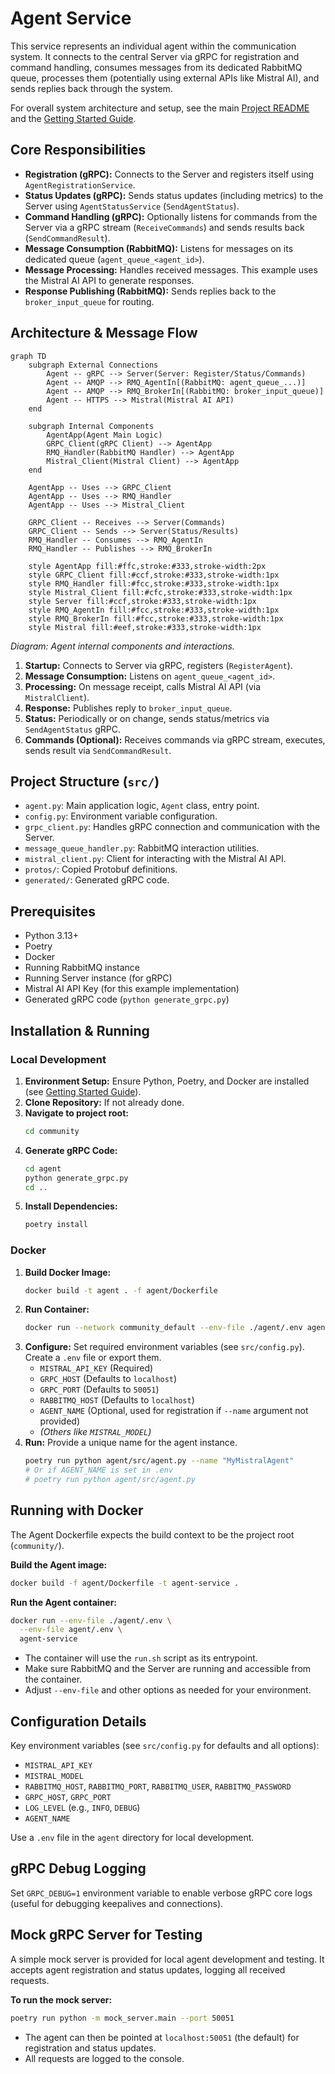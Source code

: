 # Agent Service

This service represents an individual agent within the communication system. It connects to the central Server via gRPC for registration and command handling, consumes messages from its dedicated RabbitMQ queue, processes them (potentially using external APIs like Mistral AI), and sends replies back through the system.

For overall system architecture and setup, see the main [Project README](../../README.md) and the [Getting Started Guide](../../GETTING_STARTED.md).

## Core Responsibilities

*   **Registration (gRPC):** Connects to the Server and registers itself using `AgentRegistrationService`.
*   **Status Updates (gRPC):** Sends status updates (including metrics) to the Server using `AgentStatusService` (`SendAgentStatus`).
*   **Command Handling (gRPC):** Optionally listens for commands from the Server via a gRPC stream (`ReceiveCommands`) and sends results back (`SendCommandResult`).
*   **Message Consumption (RabbitMQ):** Listens for messages on its dedicated queue (`agent_queue_<agent_id>`).
*   **Message Processing:** Handles received messages. This example uses the Mistral AI API to generate responses.
*   **Response Publishing (RabbitMQ):** Sends replies back to the `broker_input_queue` for routing.

## Architecture & Message Flow

```mermaid
graph TD
    subgraph External Connections
        Agent -- gRPC --> Server(Server: Register/Status/Commands)
        Agent -- AMQP --> RMQ_AgentIn[(RabbitMQ: agent_queue_...)]
        Agent -- AMQP --> RMQ_BrokerIn[(RabbitMQ: broker_input_queue)]
        Agent -- HTTPS --> Mistral(Mistral AI API)
    end

    subgraph Internal Components
        AgentApp(Agent Main Logic)
        GRPC_Client(gRPC Client) --> AgentApp
        RMQ_Handler(RabbitMQ Handler) --> AgentApp
        Mistral_Client(Mistral Client) --> AgentApp
    end

    AgentApp -- Uses --> GRPC_Client
    AgentApp -- Uses --> RMQ_Handler
    AgentApp -- Uses --> Mistral_Client

    GRPC_Client -- Receives --> Server(Commands)
    GRPC_Client -- Sends --> Server(Status/Results)
    RMQ_Handler -- Consumes --> RMQ_AgentIn
    RMQ_Handler -- Publishes --> RMQ_BrokerIn

    style AgentApp fill:#ffc,stroke:#333,stroke-width:2px
    style GRPC_Client fill:#ccf,stroke:#333,stroke-width:1px
    style RMQ_Handler fill:#fcc,stroke:#333,stroke-width:1px
    style Mistral_Client fill:#cfc,stroke:#333,stroke-width:1px
    style Server fill:#ccf,stroke:#333,stroke-width:1px
    style RMQ_AgentIn fill:#fcc,stroke:#333,stroke-width:1px
    style RMQ_BrokerIn fill:#fcc,stroke:#333,stroke-width:1px
    style Mistral fill:#eef,stroke:#333,stroke-width:1px
```

*Diagram: Agent internal components and interactions.*

1.  **Startup:** Connects to Server via gRPC, registers (`RegisterAgent`).
2.  **Message Consumption:** Listens on `agent_queue_<agent_id>`.
3.  **Processing:** On message receipt, calls Mistral AI API (via `MistralClient`).
4.  **Response:** Publishes reply to `broker_input_queue`.
5.  **Status:** Periodically or on change, sends status/metrics via `SendAgentStatus` gRPC.
6.  **Commands (Optional):** Receives commands via gRPC stream, executes, sends result via `SendCommandResult`.

## Project Structure (`src/`)

*   `agent.py`: Main application logic, `Agent` class, entry point.
*   `config.py`: Environment variable configuration.
*   `grpc_client.py`: Handles gRPC connection and communication with the Server.
*   `message_queue_handler.py`: RabbitMQ interaction utilities.
*   `mistral_client.py`: Client for interacting with the Mistral AI API.
*   `protos/`: Copied Protobuf definitions.
*   `generated/`: Generated gRPC code.

## Prerequisites

-   Python 3.13+
-   Poetry
-   Docker
-   Running RabbitMQ instance
-   Running Server instance (for gRPC)
-   Mistral AI API Key (for this example implementation)
-   Generated gRPC code (`python generate_grpc.py`)

## Installation & Running

### Local Development

1.  **Environment Setup:** Ensure Python, Poetry, and Docker are installed (see [Getting Started Guide](../../GETTING_STARTED.md)).
2.  **Clone Repository:** If not already done.
3.  **Navigate to project root:**
    ```bash
    cd community
    ```
4.  **Generate gRPC Code:**
    ```bash
    cd agent
    python generate_grpc.py
    cd ..
    ```
5.  **Install Dependencies:**
    ```bash
    poetry install
    ```

### Docker

1.  **Build Docker Image:**
    ```bash
    docker build -t agent . -f agent/Dockerfile
    ```
2.  **Run Container:**
    ```bash
    docker run --network community_default --env-file ./agent/.env agent
    ```
6.  **Configure:** Set required environment variables (see `src/config.py`). Create a `.env` file or export them.
    *   `MISTRAL_API_KEY` (Required)
    *   `GRPC_HOST` (Defaults to `localhost`)
    *   `GRPC_PORT` (Defaults to `50051`)
    *   `RABBITMQ_HOST` (Defaults to `localhost`)
    *   `AGENT_NAME` (Optional, used for registration if `--name` argument not provided)
    *   *(Others like `MISTRAL_MODEL`)*
7.  **Run:** Provide a unique name for the agent instance.
    ```bash
    poetry run python agent/src/agent.py --name "MyMistralAgent"
    # Or if AGENT_NAME is set in .env
    # poetry run python agent/src/agent.py
    ```

## Running with Docker

The Agent Dockerfile expects the build context to be the project root (`community/`).

**Build the Agent image:**
```bash
docker build -f agent/Dockerfile -t agent-service .
```

**Run the Agent container:**
```bash
docker run --env-file ./agent/.env \
  --env-file agent/.env \
  agent-service
```

- The container will use the `run.sh` script as its entrypoint.
- Make sure RabbitMQ and the Server are running and accessible from the container.
- Adjust `--env-file` and other options as needed for your environment.

## Configuration Details

Key environment variables (see `src/config.py` for defaults and all options):

-   `MISTRAL_API_KEY`
-   `MISTRAL_MODEL`
-   `RABBITMQ_HOST`, `RABBITMQ_PORT`, `RABBITMQ_USER`, `RABBITMQ_PASSWORD`
-   `GRPC_HOST`, `GRPC_PORT`
-   `LOG_LEVEL` (e.g., `INFO`, `DEBUG`)
-   `AGENT_NAME`

Use a `.env` file in the `agent` directory for local development.

## gRPC Debug Logging

Set `GRPC_DEBUG=1` environment variable to enable verbose gRPC core logs (useful for debugging keepalives and connections).

## Mock gRPC Server for Testing

A simple mock server is provided for local agent development and testing. It accepts agent registration and status updates, logging all received requests.

**To run the mock server:**
```bash
poetry run python -m mock_server.main --port 50051
```
- The agent can then be pointed at `localhost:50051` (the default) for registration and status updates.
- All requests are logged to the console.
